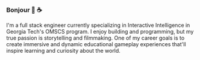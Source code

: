 ### Bonjour 👋 ☕️ 
I'm a full stack engineer currently specializing in Interactive Intelligence in Georgia Tech's OMSCS program. I enjoy building and programming, but my true passion is storytelling and filmmaking. One of my career goals is to create immersive and dynamic educational gameplay experiences that'll inspire learning and curiosity about the world. 

<!--
**aaronzomback/aaronzomback** is a ✨ _special_ ✨ repository because its `README.md` (this file) appears on your GitHub profile.


